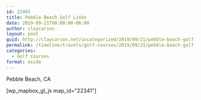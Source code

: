 ```yaml
---
id: 22465
title: Pebble Beach Golf Links
date: 2019-09-21T00:00:00-06:00
author: claycarson
layout: post
guid: http://claycarson.net/uncategorized/2019/09/21/pebble-beach-golf-links/
permalink: /timeline/travels/golf-courses/2019/09/21/pebble-beach-golf-links/
categories:
  - Golf Courses
format: aside
---
```

<div class="media-details">Pebble Beach, CA</div>

[wp_mapbox_gl_js map_id="22341"]
